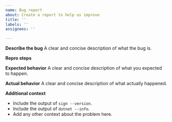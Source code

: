 ```yaml
---
name: Bug report
about: Create a report to help us improve
title: ''
labels: ''
assignees: ''

---
```


**Describe the bug**
A clear and concise description of what the bug is.

**Repro steps**
<!--
Point us to a minimalistic repro hosted in a GitHub repo, Gist snippet, or elsewhere to see the isolated behavior.
We may close this issue if we are unable to reproduce the behavior you're reporting.
-->

**Expected behavior**
A clear and concise description of what you expected to happen.

**Actual behavior**
A clear and concise description of what actually happened.

**Additional context**
- Include the output of `sign --version`.
- Include the output of `dotnet --info`.
- Add any other context about the problem here.
